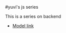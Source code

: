 #yuvi's js series

This is a series on backend
- [Model link](https://app.eraser.io/workspace/YtPqZ1VogxGy1jzIDkzj?origin=share)